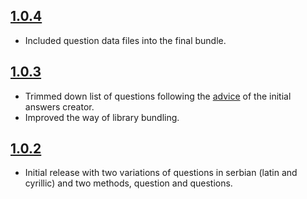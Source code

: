 ## [1.0.4](https://github.com/MilosPaunovic/questionnaire/compare/1.0.3...1.0.4)

* Included question data files into the final bundle.

## [1.0.3](https://github.com/MilosPaunovic/questionnaire/compare/1.0.2...1.0.3)

* Trimmed down list of questions following the [advice](https://www.linkedin.com/feed/update/urn:li:activity:6980753295447330816?commentUrn=urn%3Ali%3Acomment%3A%28activity%3A6980753295447330816%2C6980847167380803586%29) of the initial answers creator.
* Improved the way of library bundling.

## [1.0.2](https://github.com/MilosPaunovic/questionnaire/commits/1.0.2)

* Initial release with two variations of questions in serbian (latin and cyrillic) and two methods, question and questions.